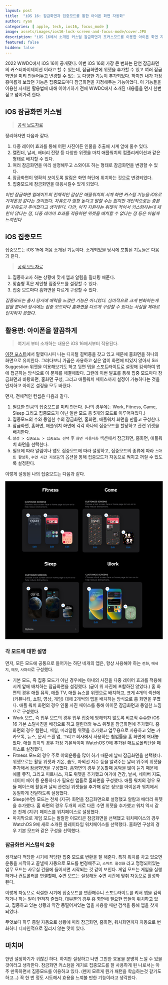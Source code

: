 ```yaml
---
layout: post
title:  "iOS 16: 잠금화면과 집중모드를 통한 아이폰 화면 자동화"
author: ryan
categories: [ apple, tech, ios16, focus_mode ]
image: assets/images/ios16-lock-screen-and-focus-mode/cover.JPG
description: "iOS 16에서 소개된 커스텀 잠금화면과 포커스모드를 이용한 아이폰 화면 자동화"
featured: false
hidden: false
--- 
```


2022 WWDC에서 iOS 16이 공개됐다. 이번 iOS 16의 가장 큰 변화는 단연 잠금화면의 커스터마이제이션 이라고 할 수 있는데, 잠금화면에 위젯을 추가할 수 있고 여러 잠금화면을 미리 만들어두고 변경할 수 있는 등 다양한 기능이 추가되었다. 하지만 내가 가장 흥미롭게 보았던 기능은 집중모드마다 잠금화면을 지정해두는 기능이었다. 이 기능들을 이용한 자세한 활용법에 대해 이야기하기 전에 WWDC에서 소개된 내용들을 먼저 한번 짚고 넘어가려 한다.

## iOS 잠금화면 커스텀
>[공식 보도자료](https://www.apple.com/kr/newsroom/2022/06/apple-unveils-new-ways-to-share-and-communicate-in-ios-16/)

정리하자면 다음과 같다.
1. 다중 레이어 효과를 통해 어떤 사진이든 인물을 추출해 시계 앞에 둘수 있다.
2. 캘린더, 날씨, 배터리 잔량 등 다양한 위젯을 마치 애플워치의 컴플리케이션과 같은 형태로 배치할 수 있다.
3. 여러 잠금화면을 미리 설정해두고 스와이프 하는 형태로 잠금화면을 변경할 수 있다.
4. 잠금화면이 명확히 보이도록 알림은 화면 하단에 위치하는 것으로 변경되었다.
5. 집중모드에 잠금화면을 대응시킬수 있게 되었다.

*이번 잠금화면 업데이트의 전체적인 감상은 애플워치의 시계 화면 커스텀 기능을 iOS로 가져온것 같다는 것이었다. 자유도가 엄청 높다고 말할 수는 없지만 개인적으로는 충분한 자유도가 주어졌다고 생각한다. 다만, 아직 지원하는 위젯이 적어서 커스텀하는데 제한이 많다는 점, 다중 레이어 효과를 적용하면 위젯을 배치할 수 없다는 점 등은 아쉽게 느껴진다*

## iOS 집중모드
집중모드는 iOS 15에 처음 소개된 기능이다. 소개되었을 당시에 포함된 기능들은 다음과 같다.
>[공식 보도자료](https://www.apple.com/kr/newsroom/2021/06/ios-15-brings-powerful-new-features-to-stay-connected-focus-explore-and-more/)

1. 집중하고자 하는 상황에 맞게 앱과 알림을 필터링 해준다.
2. 맞춤형 혹은 제안형 집중모드를 설정할 수 있다.
3. 집중 모드마다 홈화면을 다르게 구성할 수 있다.

*집중모드는 출시 당시에 매력을 느꼈던 기능은 아니었다. 심미적으로 크게 변화하는게 없을 뿐더러 당시에는 집중 모드마다 홈화면을 다르게 구성할 수 있다는 사실을 제대로 인지하지 못했다.*

## 활용편: 아이폰을 깔끔하게
>여기서 부터 소개하는 내용은 iOS 16에서부터 적용된다.

[이전 포스트](https://fabiryan.com/start-blog/)에서 말했다시피 나는 디지털 결벽증을 갖고 있고 때문에 홈화면을 하나의 화면으로 유지한다. 그러다보니 가끔은 사용하고 싶은 앱이 화면에 떠있지 않아서 Siri Suggestion 위젯을 이용해보기도 하고 뒷면 탭을 스포트라이트로 설정해 검색하여 앱에 접근하는 방식으로 이 문제를 해결해왔다. 그런데 이번 발표를 통해 집중 모드마다 잠금화면과 바탕화면, 홈화면 구성, 그리고 애플워치 페이스까지 설정이 가능하다는 것을 인지하고 아이폰 설정을 모두 바꿨다.

먼저, 전체적인 컨셉은 다음과 같다.
1. 필요한 만큼의 집중모드를 미리 만든다. (나의 경우에는 Work, Fitness, Game, Sleep 그리고 집중모드가 아닌 일반 모드 총 5개의 모드로 이루어져있다.)
2. 집중모드의 수와 동일한 수의 잠금화면, 홈화면, 애플워치 화면을 만들고 구성한다.
3. 잠금화면, 홈화면, 애플워치 화면에 각각 하나의 집중모드를 할당하고 관련 위젯을 배치한다.
4. `설정 > 집중모드 > 집중모드 선택` 후 `화면 사용자화` 섹션에서 잠금화면, 홈화면, 애플워치 화면을 선택한다.
5. 필요에 따라 알림이나 앱도 집중모드에 따라 설정하고, 집중모드의 종류에 따라 `스마트 활성화`, `수면 시간 지정`등의 옵션을 통해 집중모드가 자동으로 켜지고 꺼질 수 있도록 설정한다.

이렇게 설정된 나의 집중모드는 다음과 같다.

![My Focus Mode Screens](/assets/images/ios16-lock-screen-and-focus-mode/personal-focus-mode.png)

### 각 모드에 대한 설명
먼저, 모든 모드에 공통으로 들어가는 하단 네개의 앱은, 항상 사용해야 하는 `전화`, `메세지`, `메모`, `사파리`로 구성했다.

+ 기본 모드, 즉 집중 모드가 아닌 경우에는 아내의 사진을 다중 레이어 효과를 적용해 시계 앞에 배치하는 잠금화면을 설정했다. (굳이 위 사진에 포함하진 않았다.) 홈 화면의 경우 애플 뮤직, 애플 TV, 애플 뉴스를 위젯으로 배치하고, 크게 4개의 섹션에 (커뮤니티, 쇼핑, 영상, 게임) 대해 2개씩의 앱을 배치하는 방식으로 홈 화면을 꾸몄다. 애플 워치 화면의 경우 인물 사진 페이스를 통해 아이폰 잠금화면과 동일한 느낌으로 구성했다.
+ Work 모드, 즉 업무 모드의 경우 업무 집중에 방해되지 않도록 비교적 수수한 iOS 16 기본 스틸사진을 배경으로 하고 캘린더와 뉴스 위젯을 잠금화면에 추가했다. 홈 화면의 경우 캘린더, 메일, 미리알림 위젯을 추가했고 업무용으로 사용하고 있는 카카오톡, 뉴스, 문서 스캔 앱, 그리고 회사에서 사용하는 협업툴을 홈 화면에 꺼내놓았다. 애플 워치의 경우 가장 기본적이며 WatchOS 9에 추가된 매트로폴리탄을 페이스로 설정했다.
+ Fitness 모드의 경우 주로 야외운동을 많이 하기 때문에 날씨 잠금화면을 선택했다. 위젯으로는 활동 위젯과 기온, 습도, 자외선 지수 등을 알려주는 날씨 위주의 위젯을 추가해서 잠금화면을 구성했다. 홈화면의 경우 운동할때 음악을 많이 듣기 때문에 애플 뮤직, 그리고 피트니스, 지도 위젯을 추가했고 여기에 건강, 날씨, 네이버 지도, 네이버 페이 등 운동하다가 필요한 앱들로 홈화면을 구성했다. 애플 워치의 경우 모듈 페이스에 활동과 날씨 관련된 위젯들을 추가해 같은 정보를 아이폰과 워치에서 동일하게 전달하도록 설정했다.
+ Sleep(수면) 모드는 천체 (지구) 화면을 잠금화면으로 설정했고 알람과 배터리 위젯을 추가했다. 홈 화면의 경우 두개의 서로 다른 수면 위젯을 추가했고 워치 역시 같은 천체 (지구) 페이스를 워치페이스로 설정했다.
+ 마지막으로 게임 모드는 발랄한 이모티콘 잠금화면을 선택했고 워치페이스의 경우 WatchOS 9에 새로 소개된 플레이타임 워치페이스를 선택했다. 홈화면 구성의 경우 기본 모드와 같은 구성을 선택했다.

### 잠금화면 커스텀의 효용
생각보다 적당한 시기에 적당한 집중 모드로 변환을 잘 해준다. 특히 워치를 차고 있으면 운동을 시작하고 끝낼때 자동으로 모드를 변경해주고, `스마트 활성화` 라고 명명되어있는 업무 모드는 사무실 건물에 들어서면 시작되는 것 같이 보인다. 게임 모드는 게임을 실행하거나 컨트롤러를 연결할때, 수면 모드는 설정해둔 수면 시간에 맞춰 자동으로 활성화된다.

이렇게 자동으로 적절한 시기에 집중모드를 변환해주니 스포트라이트를 켜서 앱을 검색하거나 하는 일이 현저히 줄었다. 대부분의 경우 홈 화면에 필요한 앱들이 위치하고 있고, 집중하고 있는 상황과 약간 동떨어져있는 앱을 사용할 때만 검색을 통해 앱을 찾게 되었다.

무엇보다 하루 종일 자동으로 상황에 따라 잠금화면, 홈화면, 워치화면까지 자동으로 변화하니 디자인적으로 질리지 않는 맛이 있다.

## 마치며
한번 설정하기가 귀찮긴 하다. 하지만 설정하고 나면 그만한 효용을 분명히 느낄 수 있을 것이라고 생각한다. 잠금화면 커스텀을 계기로 집중모드를 잘 사용하게 된 나로서는 아주 만족하면서 집중모드를 이용하고 있다. (왠지 모르게 뭔가 패턴을 학습하는것 같기도 하고...) 꼭 한 번 정도 시도해서 효용을 느껴볼 만한 기능이라고 생각한다.

<!-- 
---
layout: post
title:  "Inception Movie"
author: john
categories: [ Jekyll, tutorial ]
tags: [red, yellow]
image: assets/images/11.jpg
description: "My review of Inception movie. Actors, directing and more."
rating: 4.5
featured: true
hidden: false
beforetoc: "Markdown editor is a very powerful thing. In this article I'm going to show you what you can actually do with it, some tricks and tips while editing your post."
toc: true // 목차를 사용할 것인지
--- 
-->
